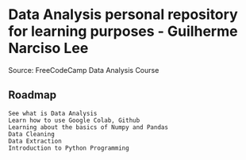 # Data Analysis personal repository for learning purposes - Guilherme Narciso Lee
  Source: FreeCodeCamp Data Analysis Course
  ## Roadmap
    See what is Data Analysis
    Learn how to use Google Colab, Github
    Learning about the basics of Numpy and Pandas
    Data Cleaning
    Data Extraction
    Introduction to Python Programming
    
